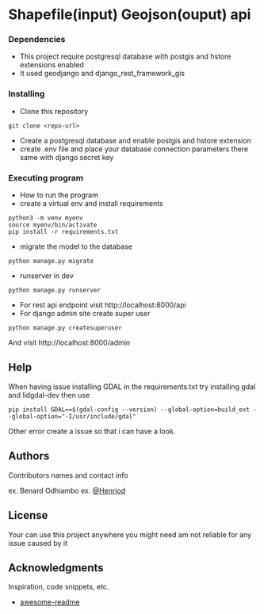 # Shapefile(input) Geojson(ouput) api

### Dependencies

* This project require postgresql database with postgis and hstore extensions enabled
* It used geodjango and django_rest_framework_gis

### Installing

* Clone this repository
```
git clone <repo-url>
```
* Create a postgresql database and enable postgis and hstore extension
* create .env file and place your database connection parameters there same with django secret key


### Executing program

* How to run the program
* create a virtual env and install requirements
```
python3 -m venv myenv
source myenv/bin/activate
pip install -r requirements.txt
```
* migrate the model to the database
```
python manage.py migrate
```
* runserver in dev
```
python manage.py runserver
```
* For rest api endpoint visit http://localhost:8000/api
* For django admin site create super user
```
python manage.py createsuperuser 
```
And visit http://localhost:8000/admin


## Help

When having issue installing GDAL in the requirements.txt try installing gdal and lidgdal-dev then use
```
pip install GDAL==$(gdal-config --version) --global-option=build_ext --global-option="-I/usr/include/gdal"
```
Other error create a issue so that i can have a look.
## Authors

Contributors names and contact info

ex. Benard Odhiambo 
ex. [@Henriod](https://twitter.com/Henriod93)


## License

Your can use this project anywhere you might need am not reliable for any issue caused by it

## Acknowledgments

Inspiration, code snippets, etc.
* [awesome-readme](https://github.com/matiassingers/awesome-readme)